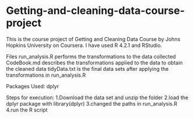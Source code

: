 # Getting-and-cleaning-data-course-project
This is the course project of Getting and Cleaning Data Course by Johns Hopkins University on Coursera. I have used R 4.2.1 and RStudio.

Files
run_analysis.R performs the transformations to the data collected 
CodeBook.md describes the transformations applied to the data to obtain the cleaned data
tidyData.txt is the final data sets after applying the transformations in run_analysis.R

Packages Used:
dplyr

Steps for execution:
1.Download the data set and unzip the folder
2.load the dplyr package with library(dplyr)
3.changed the paths in run_analysis.R
4.run the R script
